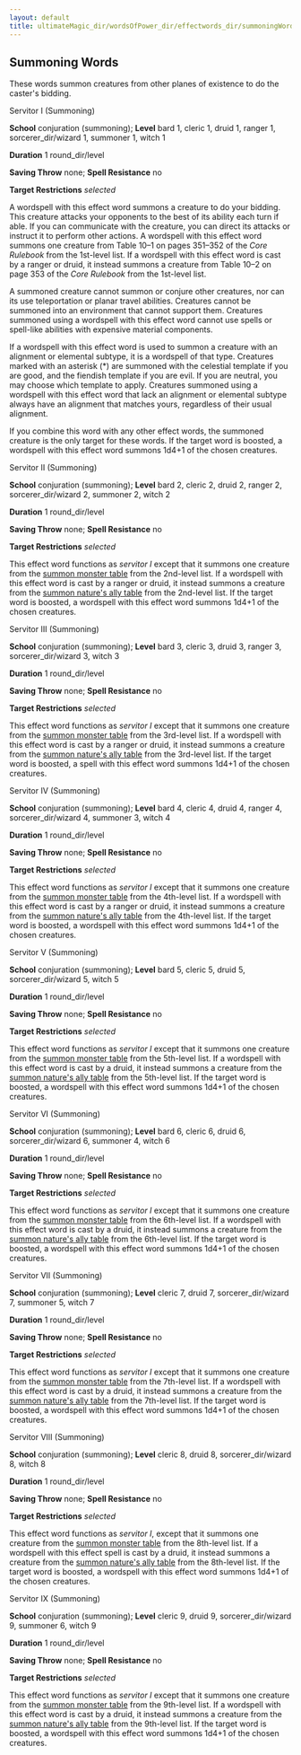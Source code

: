 ```yaml
---
layout: default
title: ultimateMagic_dir/wordsOfPower_dir/effectwords_dir/summoningWords
---
```

## Summoning Words

These words summon creatures from other planes of existence to do the caster's bidding.

Servitor I (Summoning)

**School** conjuration (summoning); **Level** bard 1, cleric 1, druid 1, ranger 1, sorcerer_dir/wizard 1, summoner 1, witch 1

**Duration** 1 round_dir/level

**Saving Throw** none; **Spell Resistance** no

**Target Restrictions** _selected_

A wordspell with this effect word summons a creature to do your bidding. This creature attacks your opponents to the best of its ability each turn if able. If you can communicate with the creature, you can direct its attacks or instruct it to perform other actions. A wordspell with this effect word summons one creature from Table 10–1 on pages 351–352 of the _Core Rulebook_ from the 1st-level list. If a wordspell with this effect word is cast by a ranger or druid, it instead summons a creature from Table 10–2 on page 353 of the _Core Rulebook_ from the 1st-level list.

A summoned creature cannot summon or conjure other creatures, nor can its use teleportation or planar travel abilities. Creatures cannot be summoned into an environment that cannot support them. Creatures summoned using a wordspell with this effect word cannot use spells or spell-like abilities with expensive material components.

If a wordspell with this effect word is used to summon a creature with an alignment or elemental subtype, it is a wordspell of that type. Creatures marked with an asterisk (\*) are summoned with the celestial template if you are good, and the fiendish template if you are evil. If you are neutral, you may choose which template to apply. Creatures summoned using a wordspell with this effect word that lack an alignment or elemental subtype always have an alignment that matches yours, regardless of their usual alignment.

If you combine this word with any other effect words, the summoned creature is the only target for these words. If the target word is boosted, a wordspell with this effect word summons 1d4+1 of the chosen creatures.

Servitor II (Summoning)

**School** conjuration (summoning); **Level** bard 2, cleric 2, druid 2, ranger 2, sorcerer_dir/wizard 2, summoner 2, witch 2

**Duration** 1 round_dir/level

**Saving Throw** none; **Spell Resistance** no

**Target Restrictions** _selected_

This effect word functions as _servitor I_ except that it summons one creature from the [summon monster table](../spells_dir/summonMonster#_table-10-1-summon-monster) from the 2nd-level list. If a wordspell with this effect word is cast by a ranger or druid, it instead summons a creature from the [summon nature's ally table](../spells_dir/summonNatureSAlly#_table-10-2-summon-nature-s-ally) from the 2nd-level list. If the target word is boosted, a wordspell with this effect word summons 1d4+1 of the chosen creatures.

Servitor III (Summoning)

**School** conjuration (summoning); **Level** bard 3, cleric 3, druid 3, ranger 3, sorcerer_dir/wizard 3, witch 3

**Duration** 1 round_dir/level

**Saving Throw** none; **Spell Resistance** no

**Target Restrictions** _selected_

This effect word functions as _servitor I_ except that it summons one creature from the [summon monster table](../spells_dir/summonMonster#_table-10-1-summon-monster) from the 3rd-level list. If a wordspell with this effect word is cast by a ranger or druid, it instead summons a creature from the [summon nature's ally table](../spells_dir/summonNatureSAlly#_table-10-2-summon-nature-s-ally) from the 3rd-level list. If the target word is boosted, a spell with this effect word summons 1d4+1 of the chosen creatures.

Servitor IV (Summoning)

**School** conjuration (summoning); **Level** bard 4, cleric 4, druid 4, ranger 4, sorcerer_dir/wizard 4, summoner 3, witch 4

**Duration** 1 round_dir/level

**Saving Throw** none; **Spell Resistance** no

**Target Restrictions** _selected_

This effect word functions as _servitor I_ except that it summons one creature from the [summon monster table](../spells_dir/summonMonster#_table-10-1-summon-monster) from the 4th-level list. If a wordspell with this effect word is cast by a ranger or druid, it instead summons a creature from the [summon nature's ally table](../spells_dir/summonNatureSAlly#_table-10-2-summon-nature-s-ally) from the 4th-level list. If the target word is boosted, a wordspell with this effect word summons 1d4+1 of the chosen creatures.

Servitor V (Summoning)

**School** conjuration (summoning); **Level** bard 5, cleric 5, druid 5, sorcerer_dir/wizard 5, witch 5

**Duration** 1 round_dir/level

**Saving Throw** none; **Spell Resistance** no

**Target Restrictions** _selected_

This effect word functions as _servitor I_ except that it summons one creature from the [summon monster table](../spells_dir/summonMonster#_table-10-1-summon-monster) from the 5th-level list. If a wordspell with this effect word is cast by a druid, it instead summons a creature from the [summon nature's ally table](../spells_dir/summonNatureSAlly#_table-10-2-summon-nature-s-ally) from the 5th-level list. If the target word is boosted, a wordspell with this effect word summons 1d4+1 of the chosen creatures.

Servitor VI (Summoning)

**School** conjuration (summoning); **Level** bard 6, cleric 6, druid 6, sorcerer_dir/wizard 6, summoner 4, witch 6

**Duration** 1 round_dir/level

**Saving Throw** none; **Spell Resistance** no

**Target Restrictions** _selected_

This effect word functions as _servitor I_ except that it summons one creature from the [summon monster table](../spells_dir/summonMonster#_table-10-1-summon-monster) from the 6th-level list. If a wordspell with this effect word is cast by a druid, it instead summons a creature from the [summon nature's ally table](../spells_dir/summonNatureSAlly#_table-10-2-summon-nature-s-ally) from the 6th-level list. If the target word is boosted, a wordspell with this effect word summons 1d4+1 of the chosen creatures.

Servitor VII (Summoning)

**School** conjuration (summoning); **Level** cleric 7, druid 7, sorcerer_dir/wizard 7, summoner 5, witch 7

**Duration** 1 round_dir/level

**Saving Throw** none; **Spell Resistance** no

**Target Restrictions** _selected_

This effect word functions as _servitor I_ except that it summons one creature from the [summon monster table](../spells_dir/summonMonster#_table-10-1-summon-monster) from the 7th-level list. If a wordspell with this effect word is cast by a druid, it instead summons a creature from the [summon nature's ally table](../spells_dir/summonNatureSAlly#_table-10-2-summon-nature-s-ally) from the 7th-level list. If the target word is boosted, a wordspell with this effect word summons 1d4+1 of the chosen creatures.

Servitor VIII (Summoning)

**School** conjuration (summoning); **Level** cleric 8, druid 8, sorcerer_dir/wizard 8, witch 8

**Duration** 1 round_dir/level

**Saving Throw** none; **Spell Resistance** no

**Target Restrictions** _selected_

This effect word functions as _servitor I_, except that it summons one creature from the [summon monster table](../spells_dir/summonMonster#_table-10-1-summon-monster) from the 8th-level list. If a wordspell with this effect spell is cast by a druid, it instead summons a creature from the [summon nature's ally table](../spells_dir/summonNatureSAlly#_table-10-2-summon-nature-s-ally) from the 8th-level list. If the target word is boosted, a wordspell with this effect word summons 1d4+1 of the chosen creatures.

Servitor IX (Summoning)

**School** conjuration (summoning); **Level** cleric 9, druid 9, sorcerer_dir/wizard 9, summoner 6, witch 9

**Duration** 1 round_dir/level

**Saving Throw** none; **Spell Resistance** no

**Target Restrictions** _selected_

This effect word functions as _servitor I_ except that it summons one creature from the [summon monster table](../spells_dir/summonMonster#_table-10-1-summon-monster) from the 9th-level list. If a wordspell with this effect word is cast by a druid, it instead summons a creature from the [summon nature's ally table](../spells_dir/summonNatureSAlly#_table-10-2-summon-nature-s-ally) from the 9th-level list. If the target word is boosted, a wordspell with this effect word summons 1d4+1 of the chosen creatures.

